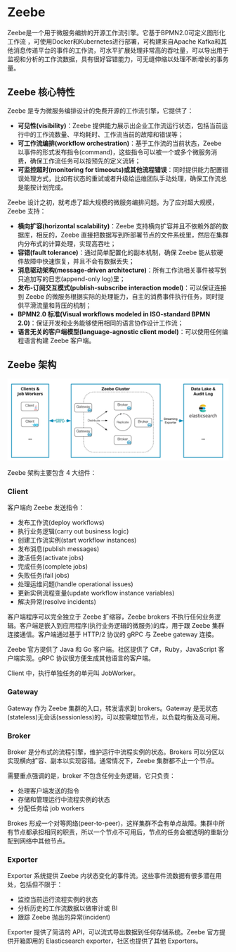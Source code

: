 # Zeebe

Zeebe是一个用于微服务编排的开源工作流引擎。它基于BPMN2.0可定义图形化工作流 ，可使用Docker和Kubernetes进行部署，可构建来自Apache Kafka和其他消息传递平台的事件的工作流，可水平扩展处理非常高的吞吐量，可以导出用于监视和分析的工作流数据，具有很好容错能力，可无缝伸缩以处理不断增长的事务量。

## Zeebe 核心特性

Zeebe 是专为微服务编排设计的免费开源的工作流引擎，它提供了：
- **可见性(visibility)**：Zeebe 提供能力展示出企业工作流运行状态，包括当前运行中的工作流数量、平均耗时、工作流当前的故障和错误等；
- **可工作流编排(workflow orchestration)**：基于工作流的当前状态，Zeebe 以事件的形式发布指令(command)，这些指令可以被一个或多个微服务消费，确保工作流任务可以按预先的定义流转；
- **可监控超时(monitoring for timeouts)或其他流程错误**：同时提供能力配置错误处理方式，比如有状态的重试或者升级给运维团队手动处理，确保工作流总是能按计划完成。

Zeebe 设计之初，就考虑了超大规模的微服务编排问题。为了应对超大规模，Zeebe 支持：
- **横向扩容(horizontal scalability)**：Zeebe 支持横向扩容并且不依赖外部的数据库，相反的，Zeebe 直接把数据写到所部署节点的文件系统里，然后在集群内分布式的计算处理，实现高吞吐；
- **容错(fault tolerance)**：通过简单配置化的副本机制，确保 Zeebe 能从软硬件故障中快速恢复，并且不会有数据丢失；
- **消息驱动架构(message-driven architecture)**：所有工作流相关事件被写到只追加写的日志(append-only log)里；
- **发布-订阅交互模式(publish-subscribe interaction model)**：可以保证连接到 Zeebe 的微服务根据实际的处理能力，自主的消费事件执行任务，同时提供平滑流量和背压的机制；
- **BPMN2.0 标准(Visual workflows modeled in ISO-standard BPMN 2.0)**：保证开发和业务能够使用相同的语言协作设计工作流；
- **语言无关的客户端模型(language-agnostic client model)**：可以使用任何编程语言构建 Zeebe 客户端。

## Zeebe 架构

![img.png](img.png)

Zeebe 架构主要包含 4 大组件：
### Client
客户端向 Zeebe 发送指令：
- 发布工作流(deploy workflows)
- 执行业务逻辑(carry out business logic)
- 创建工作流实例(start workflow instances)
- 发布消息(publish messages)
- 激活任务(activate jobs)
- 完成任务(complete jobs)
- 失败任务(fail jobs)
- 处理运维问题(handle operational issues)
- 更新实例流程变量(update workflow instance variables)
- 解决异常(resolve incidents)

客户端程序可以完全独立于 Zeebe 扩缩容，Zeebe brokers 不执行任何业务逻辑。客户端是嵌入到应用程序(执行业务逻辑的微服务)的库，用于跟 Zeebe 集群连接通信。客户端通过基于 HTTP/2 协议的 gRPC 与 Zeebe gateway 连接。

Zeebe 官方提供了 Java 和 Go 客户端。社区提供了 C#，Ruby，JavaScript 客户端实现。gRPC 协议很方便生成其他语言的客户端。

Client 中，执行单独任务的单元叫 JobWorker。

### Gateway
Gateway 作为 Zeebe 集群的入口，转发请求到 brokers。Gateway 是无状态(stateless)无会话(sessionless)的，可以按需增加节点，以负载均衡及高可用。

### Broker
Broker 是分布式的流程引擎，维护运行中流程实例的状态。Brokers 可以分区以实现横向扩容、副本以实现容错。通常情况下，Zeebe 集群都不止一个节点。

需要重点强调的是，broker 不包含任何业务逻辑，它只负责：
- 处理客户端发送的指令
- 存储和管理运行中流程实例的状态
- 分配任务给 job workers

Brokes 形成一个对等网络(peer-to-peer)，这样集群不会有单点故障。集群中所有节点都承担相同的职责，所以一个节点不可用后，节点的任务会被透明的重新分配到网络中其他节点。

### Exporter
Exporter 系统提供 Zeebe 内状态变化的事件流。这些事件流数据有很多潜在用处，包括但不限于：
- 监控当前运行流程实例的状态
- 分析历史的工作流数据以做审计或 BI
- 跟踪 Zeebe 抛出的异常(incident)

Exporter 提供了简洁的 API，可以流式导出数据到任何存储系统。Zeebe 官方提供开箱即用的 Elasticsearch exporter，社区也提供了其他 Exporters。